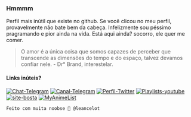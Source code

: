 ### Hmmmm
Perfil mais inútil que existe no github. Se você clicou no meu perfil, provavelmente não bate bem da cabeça. Infelizmente sou péssimo pragramando e pior ainda na vida. Está aqui ainda? socorro, ele quer me comer.

> O amor é a única coisa que somos capazes de perceber que transcende as dimensões do tempo e do espaço, talvez devamos confiar nele. - Dr° Brand, interestelar.

#### Links inúteis? <br>
[![Chat-Telegram](https://img.shields.io/badge/Chat-Telegram-blue.svg)](https://t.me/leancelot)
[![Canal-Telegram](https://img.shields.io/badge/Canal-Telegram-blue.svg)](https://t.me/hrleshit)
[![Perfil-Twitter](https://img.shields.io/badge/Perfil-Twitter-blue.svg)](https://twitter.com/leancelot)
[![Playlists-youtube](https://img.shields.io/badge/Playlists-Youtube-red.svg)](https://www.youtube.com/channel/UCAQhymExVUV3_718hFKHPFw/playlists)
[![site-bosta](https://img.shields.io/badge/Blog-Bundao-red.svg)](https://bundao.netlify.app)
[![MyAnimeList](https://img.shields.io/badge/Listinha-MAL-red.svg)](https://t.me/leancelot)

    Feito com muita noobse 🤝 @leancelot
